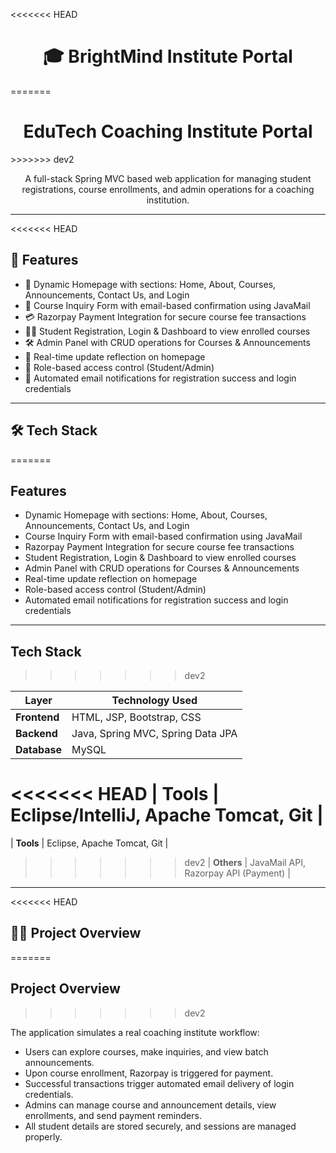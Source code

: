<<<<<<< HEAD
<h1 align="center">🎓 BrightMind Institute Portal</h1>
=======
<h1 align="center"> EduTech Coaching Institute Portal</h1>
>>>>>>> dev2

<p align="center">
  A full-stack Spring MVC based web application for managing student registrations, course enrollments, and admin operations for a coaching institution.
</p>

<hr>

<<<<<<< HEAD
## 📌 Features

- 🏫 Dynamic Homepage with sections: Home, About, Courses, Announcements, Contact Us, and Login
- 📩 Course Inquiry Form with email-based confirmation using JavaMail
- 💳 Razorpay Payment Integration for secure course fee transactions
- 🧑‍🎓 Student Registration, Login & Dashboard to view enrolled courses
- 🛠️ Admin Panel with CRUD operations for Courses & Announcements
- 🔄 Real-time update reflection on homepage
- 🔐 Role-based access control (Student/Admin)
- 📧 Automated email notifications for registration success and login credentials

---

## 🛠️ Tech Stack
=======
##  Features

-  Dynamic Homepage with sections: Home, About, Courses, Announcements, Contact Us, and Login
-  Course Inquiry Form with email-based confirmation using JavaMail
-  Razorpay Payment Integration for secure course fee transactions
-  Student Registration, Login & Dashboard to view enrolled courses
-  Admin Panel with CRUD operations for Courses & Announcements
-  Real-time update reflection on homepage
-  Role-based access control (Student/Admin)
-  Automated email notifications for registration success and login credentials

---

##  Tech Stack
>>>>>>> dev2

| Layer           | Technology Used                            |
|----------------|---------------------------------------------|
| **Frontend**    | HTML, JSP, Bootstrap, CSS                   |
| **Backend**     | Java, Spring MVC, Spring Data JPA           |
| **Database**    | MySQL                                       |
<<<<<<< HEAD
| **Tools**       | Eclipse/IntelliJ, Apache Tomcat, Git        |
=======
| **Tools**       | Eclipse, Apache Tomcat, Git        |
>>>>>>> dev2
| **Others**      | JavaMail API, Razorpay API (Payment)        |

---

<<<<<<< HEAD
## 🧑‍💻 Project Overview
=======
##  Project Overview
>>>>>>> dev2

The application simulates a real coaching institute workflow:

- Users can explore courses, make inquiries, and view batch announcements.
- Upon course enrollment, Razorpay is triggered for payment.
- Successful transactions trigger automated email delivery of login credentials.
- Admins can manage course and announcement details, view enrollments, and send payment reminders.
- All student details are stored securely, and sessions are managed properly.
